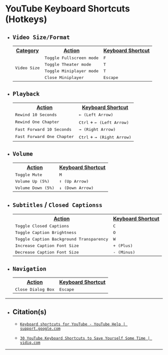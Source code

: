 <!-- ------------------------------ -->
<!-- https://github.com/mcavallo-git/Coding/blob/main/hotkeys/youtube-hotkeys.md -->
<!-- ------------------------------ -->

# YouTube Keyboard Shortcuts (Hotkeys)

<!-- ------------------------------ -->

- ## `Video Size/Format`
  <table>
    <tr>
      <th><u>Category</u></th>
      <th><u>Action</u></th>
      <th><u>Keyboard Shortcut</u></th>
    </tr>
    <tr>
      <td rowspan="4"><kbd>Video Size</kbd></td>
      <td><kbd>Toggle Fullscreen mode</kbd></td>
      <td><kbd>F</kbd></td>
    </tr>
    <tr>
      <td><kbd>Toggle Theater mode</kbd></td>
      <td><kbd>T</kbd></td>
    </tr>
    <tr>
      <td><kbd>Toggle Miniplayer mode</kbd></td>
      <td><kbd>T</kbd></td>
    </tr>
    <tr>
      <td><kbd>Close Miniplayer</kbd></td>
      <td><kbd>Escape</kbd></td>
    </tr>
  </table>

<!-- ------------------------------ -->

- ## `Playback`
  <table>
    <tr>
      <th><u>Action</u></th>
      <th><u>Keyboard Shortcut</u></th>
    </tr>
    <tr>
      <td><kbd>Rewind 10 Seconds</kbd></td>
      <td><kbd>← (Left Arrow)</kbd></td>
    </tr>
    <tr>
      <td><kbd>Rewind One Chapter</kbd></td>
      <td><kbd>Ctrl</kbd> + <kbd>← (Left Arrow)</kbd></td>
    </tr>
    <tr>
      <td><kbd>Fast Forward 10 Seconds</kbd></td>
      <td><kbd>→ (Right Arrow)</kbd></td>
    </tr>
    <tr>
      <td><kbd>Fast Forward One Chapter</kbd></td>
      <td><kbd>Ctrl</kbd> + <kbd>→ (Right Arrow)</kbd></td>
    </tr>
  </table>

<!-- ------------------------------ -->

- ## `Volume`
  <table>
    <tr>
      <th><u>Action</u></th>
      <th><u>Keyboard Shortcut</u></th>
    </tr>
    <tr>
      <td><kbd>Toggle Mute</kbd></td>
      <td><kbd>M</kbd></td>
    </tr>
    <tr>
      <td><kbd>Volume Up (5%)</kbd></td>
      <td><kbd>↑ (Up Arrow)</kbd></td>
    </tr>
    <tr>
      <td><kbd>Volume Down (5%)</kbd></td>
      <td><kbd>↓ (Down Arrow)</kbd></td>
    </tr>
  </table>

<!-- ------------------------------ -->

- ## `Subtitles` / `Closed Captionss`
  <table>
    <tr>
      <th><u>Action</u></th>
      <th><u>Keyboard Shortcut</u></th>
    </tr>
    <tr>
      <td><kbd>Toggle Closed Captions</kbd></td>
      <td><kbd>C</kbd></td>
    </tr>
    <tr>
      <td><kbd>Toggle Caption Brightness</kbd></td>
      <td><kbd>O</kbd></td>
    </tr>
    <tr>
      <td><kbd>Toggle Caption Background Transparency</kbd></td>
      <td><kbd>W</kbd></td>
    </tr>
    <tr>
      <td><kbd>Increase Caption Font Size</kbd></td>
      <td><kbd>+ (Plus)</kbd></td>
    </tr>
    <tr>
      <td><kbd>Decrease Caption Font Size</kbd></td>
      <td><kbd>- (Minus)</kbd></td>
    </tr>
  </table>

<!-- ------------------------------ -->

- ## `Navigation`
  <table>
    <tr>
      <th><u>Action</u></th>
      <th><u>Keyboard Shortcut</u></th>
    </tr>
    <tr>
      <td><kbd>Close Dialog Box</kbd></td>
      <td><kbd>Escape</kbd></td>
    </tr>
  </table>

<!-- ------------------------------ -->

***
- ## Citation(s)

  - [`Keyboard shortcuts for YouTube - YouTube Help | support.google.com`](https://support.google.com/youtube/answer/7631406?hl=en)

  - [`30 YouTube Keyboard Shortcuts to Save Yourself Some Time | vidiq.com`](https://vidiq.com/blog/post/30-youtube-keyboard-shortcuts/)

<!-- ------------------------------ -->

***
